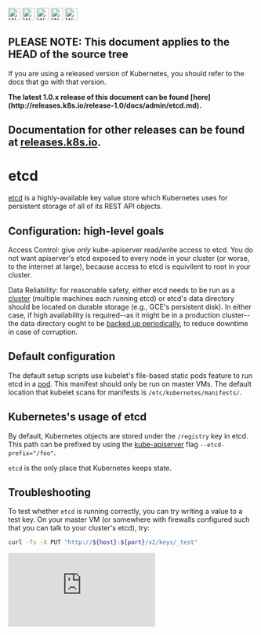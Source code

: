 <!-- BEGIN MUNGE: UNVERSIONED_WARNING -->

<!-- BEGIN STRIP_FOR_RELEASE -->

<img src="http://kubernetes.io/img/warning.png" alt="WARNING"
     width="25" height="25">
<img src="http://kubernetes.io/img/warning.png" alt="WARNING"
     width="25" height="25">
<img src="http://kubernetes.io/img/warning.png" alt="WARNING"
     width="25" height="25">
<img src="http://kubernetes.io/img/warning.png" alt="WARNING"
     width="25" height="25">
<img src="http://kubernetes.io/img/warning.png" alt="WARNING"
     width="25" height="25">

<h2>PLEASE NOTE: This document applies to the HEAD of the source tree</h2>

If you are using a released version of Kubernetes, you should
refer to the docs that go with that version.

<strong>
The latest 1.0.x release of this document can be found
[here](http://releases.k8s.io/release-1.0/docs/admin/etcd.md).

Documentation for other releases can be found at
[releases.k8s.io](http://releases.k8s.io).
</strong>
--

<!-- END STRIP_FOR_RELEASE -->

<!-- END MUNGE: UNVERSIONED_WARNING -->

# etcd

[etcd](https://coreos.com/etcd/docs/2.0.12/) is a highly-available key value
store which Kubernetes uses for persistent storage of all of its REST API
objects.

## Configuration: high-level goals

Access Control: give *only* kube-apiserver read/write access to etcd. You do not
want apiserver's etcd exposed to every node in your cluster (or worse, to the
internet at large), because access to etcd is equivilent to root in your
cluster.

Data Reliability: for reasonable safety, either etcd needs to be run as a
[cluster](high-availability.md#clustering-etcd) (multiple machines each running
etcd) or etcd's data directory should be located on durable storage (e.g., GCE's
persistent disk). In either case, if high availability is required--as it might
be in a production cluster--the data directory ought to be [backed up
periodically](https://coreos.com/etcd/docs/2.0.12/admin_guide.html#disaster-recovery),
to reduce downtime in case of corruption.

## Default configuration

The default setup scripts use kubelet's file-based static pods feature to run etcd in a
[pod](http://releases.k8s.io/HEAD/cluster/saltbase/salt/etcd/etcd.manifest). This manifest should only
be run on master VMs. The default location that kubelet scans for manifests is
`/etc/kubernetes/manifests/`.

## Kubernetes's usage of etcd

By default, Kubernetes objects are stored under the `/registry` key in etcd.
This path can be prefixed by using the [kube-apiserver](kube-apiserver.md) flag
`--etcd-prefix="/foo"`.

`etcd` is the only place that Kubernetes keeps state.

## Troubleshooting

To test whether `etcd` is running correctly, you can try writing a value to a
test key. On your master VM (or somewhere with firewalls configured such that
you can talk to your cluster's etcd), try:

```sh
curl -fs -X PUT "http://${host}:${port}/v2/keys/_test"
```


<!-- BEGIN MUNGE: GENERATED_ANALYTICS -->
[![Analytics](https://kubernetes-site.appspot.com/UA-36037335-10/GitHub/docs/admin/etcd.md?pixel)]()
<!-- END MUNGE: GENERATED_ANALYTICS -->
